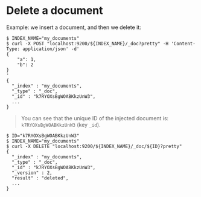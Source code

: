 # Delete a document

Example: we insert a document, and then we delete it: 

```shell
$ INDEX_NAME="my_documents"
$ curl -X POST "localhost:9200/${INDEX_NAME}/_doc?pretty" -H 'Content-Type: application/json' -d'
{
    "a": 1,
    "b": 2
}
'
{
  "_index" : "my_documents",
  "_type" : "_doc",
  "_id" : "k7RYOXsBgWOABKkzUnW3",
  ...
}
```

> You can see that the unique ID of the injected document is: `k7RYOXsBgWOABKkzUnW3` (key `_id`).

```shell
$ ID="k7RYOXsBgWOABKkzUnW3"
$ INDEX_NAME="my_documents"
$ curl -X DELETE "localhost:9200/${INDEX_NAME}/_doc/${ID}?pretty"
{
  "_index" : "my_documents",
  "_type" : "_doc",
  "_id" : "k7RYOXsBgWOABKkzUnW3",
  "_version" : 2,
  "result" : "deleted",
  ...
}
```
